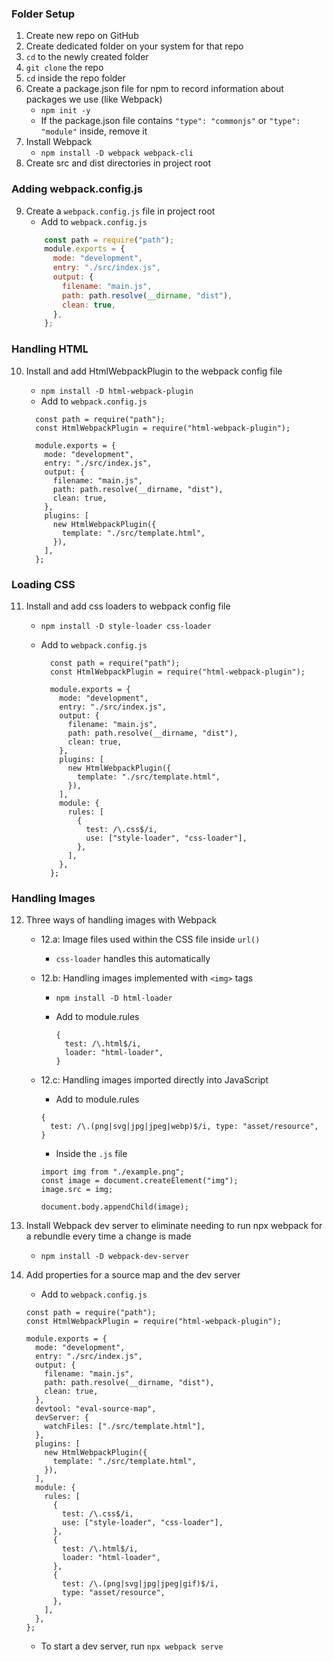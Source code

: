 ### Folder Setup

1. Create new repo on GitHub
2. Create dedicated folder on your system for that repo
3. `cd` to the newly created folder
4. `git clone` the repo
5. `cd` inside the repo folder
6. Create a package.json file for npm to record information about packages we use (like Webpack)
   - `npm init -y`
   - If the package.json file contains `"type": "commonjs"` or `"type": "module"` inside, remove it
7. Install Webpack
   - `npm install -D webpack webpack-cli`
8. Create src and dist directories in project root

### Adding webpack.config.js

9. Create a `webpack.config.js` file in project root
   - Add to `webpack.config.js`
   ```webpack.config.js
       const path = require("path");
       module.exports = {
         mode: "development",
         entry: "./src/index.js",
         output: {
           filename: "main.js",
           path: path.resolve(__dirname, "dist"),
           clean: true,
         },
       };
   ```

### Handling HTML

10. Install and add HtmlWebpackPlugin to the webpack config file

    - `npm install -D html-webpack-plugin`
    - Add to `webpack.config.js`

    ```
      const path = require("path");
      const HtmlWebpackPlugin = require("html-webpack-plugin");

      module.exports = {
        mode: "development",
        entry: "./src/index.js",
        output: {
          filename: "main.js",
          path: path.resolve(__dirname, "dist"),
          clean: true,
        },
        plugins: [
          new HtmlWebpackPlugin({
            template: "./src/template.html",
          }),
        ],
      };
    ```

### Loading CSS

11. Install and add css loaders to webpack config file

    - `npm install -D style-loader css-loader`
    - Add to `webpack.config.js`

      ```
        const path = require("path");
        const HtmlWebpackPlugin = require("html-webpack-plugin");

        module.exports = {
          mode: "development",
          entry: "./src/index.js",
          output: {
            filename: "main.js",
            path: path.resolve(__dirname, "dist"),
            clean: true,
          },
          plugins: [
            new HtmlWebpackPlugin({
              template: "./src/template.html",
            }),
          ],
          module: {
            rules: [
              {
                test: /\.css$/i,
                use: ["style-loader", "css-loader"],
              },
            ],
          },
        };
      ```

### Handling Images

12. Three ways of handling images with Webpack

    - 12.a: Image files used within the CSS file inside `url()`

      - `css-loader` handles this automatically

    - 12.b: Handling images implemented with `<img>` tags

      - `npm install -D html-loader`
      - Add to module.rules

        ```
        {
          test: /\.html$/i,
          loader: "html-loader",
        }
        ```

    - 12.c: Handling images imported directly into JavaScript

      - Add to module.rules

      ```
      {
        test: /\.(png|svg|jpg|jpeg|webp)$/i, type: "asset/resource",
      }
      ```

      - Inside the `.js` file

      ```
      import img from "./example.png";
      const image = document.createElement("img");
      image.src = img;

      document.body.appendChild(image);
      ```

13. Install Webpack dev server to eliminate needing to run npx webpack for a rebundle every time a change is made

    - `npm install -D webpack-dev-server`

14. Add properties for a source map and the dev server

    - Add to `webpack.config.js`

    ```
    const path = require("path");
    const HtmlWebpackPlugin = require("html-webpack-plugin");

    module.exports = {
      mode: "development",
      entry: "./src/index.js",
      output: {
        filename: "main.js",
        path: path.resolve(__dirname, "dist"),
        clean: true,
      },
      devtool: "eval-source-map",
      devServer: {
        watchFiles: ["./src/template.html"],
      },
      plugins: [
        new HtmlWebpackPlugin({
          template: "./src/template.html",
        }),
      ],
      module: {
        rules: [
          {
            test: /\.css$/i,
            use: ["style-loader", "css-loader"],
          },
          {
            test: /\.html$/i,
            loader: "html-loader",
          },
          {
            test: /\.(png|svg|jpg|jpeg|gif)$/i,
            type: "asset/resource",
          },
        ],
      },
    };
    ```

    - To start a dev server, run `npx webpack serve`

